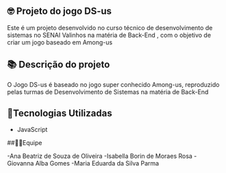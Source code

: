 ## 🤓 Projeto do jogo DS-us

Este é um projeto desenvolvido no curso técnico de desenvolvimento de sistemas no SENAI Valinhos na matéria de Back-End , com o objetivo de criar um jogo baseado em Among-us

## 📚 Descrição do projeto

O Jogo DS-us é baseado no jogo super conhecido Among-us, reproduzido pelas turmas de Desenvolvimento de Sistemas na matéria de Back-End

## 🚀Tecnologias Utilizadas
- JavaScript


##🤹‍♀️Equipe

-Ana Beatriz de Souza de Oliveira 
-Isabella Borin de Moraes Rosa
-Giovanna Alba Gomes
-Maria Eduarda da Silva Parma
